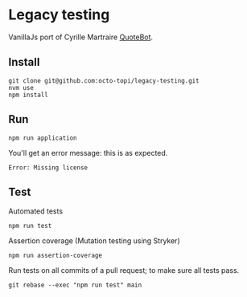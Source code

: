 # Legacy testing

VanillaJs port of Cyrille Martraire [QuoteBot](https://github.com/cyriux/legacy-testing-kata-java).

## Install

```shell
git clone git@github.com:octo-topi/legacy-testing.git
nvm use
npm install
```

## Run

```shell
npm run application
```

You'll get an error message: this is as expected.

```text
Error: Missing license
```

## Test

Automated tests

```shell
npm run test
```

Assertion coverage (Mutation testing using Stryker)

```shell
npm run assertion-coverage
```

Run tests on all commits of a pull request; to make sure all tests pass.

```shell
git rebase --exec "npm run test" main
```